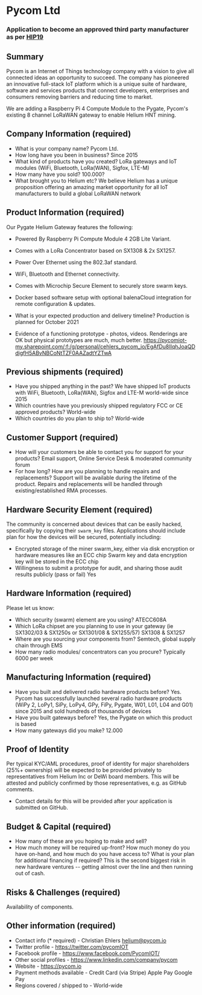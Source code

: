 # Pycom Ltd
### Application to become an approved third party manufacturer as per [HIP19](https://github.com/helium/HIP/blob/master/0019-third-party-manufacturers.md)

## Summary

Pycom is an Internet of Things technology company with a vision to give all connected ideas an opportunity to succeed. The company has pioneered an innovative full-stack IoT platform which is a unique suite of hardware, software and services products that connect developers, enterprises and consumers removing barriers and reducing time to market.

We are adding a Raspberry Pi 4 Compute Module to the Pygate, Pycom's existing 8 channel LoRaWAN gateway to enable Helium HNT mining.


## Company Information (required)

* What is your company name?
Pycom Ltd.
* How long have you been in business?
Since 2015
* What kind of products have you created?
LoRa gateways and IoT modules (WiFi, Bluetooth, LoRa(WAN), Sigfox, LTE-M)
* How many have you sold?
100.000?
* What brought you to Helium etc?
We believe Helium has a unique proposition offering an amazing market opportunity for all IoT manufacturers to build a global LoRaWAN network

## Product Information (required)

Our Pygate Helium Gateway features the following:
* Powered By Raspberry Pi Compute Module 4 2GB Lite Variant.
* Comes with a LoRa Concentrator based on SX1308 & 2x SX1257.
* Power Over Ethernet using the 802.3af standard.
* WiFi, Bluetooth and Ethernet connectivity.
* Comes with Microchip Secure Element to securely store swarm keys.
* Docker based software setup with optional balenaCloud integration for remote configuration & updates.

* What is your expected production and delivery timeline?
Production is planned for October 2021

* Evidence of a functioning prototype - photos, videos. Renderings are OK but physical prototypes are much, much better.
https://pycomiot-my.sharepoint.com/:f:/g/personal/cehlers_pycom_io/EgAfDu8IIqhJoaQDdigfH5ABvNBCoNtTZF0AAZadtYZTwA


## Previous shipments (required)

* Have you shipped anything in the past?
We have shipped IoT products with WiFi, Bluetooth, LoRa(WAN), Sigfox and LTE-M world-wide since 2015
* Which countries have you previously shipped regulatory FCC or CE approved products?
World-wide
* Which countries do you plan to ship to?
World-wide

## Customer Support (required)

* How will your customers be able to contact you for support for your products?
Email support, Online Service Desk & moderated community forum
* For how long? How are you planning to handle repairs and replacements?
Support will be available during the lifetime of the product. Repairs and replacements will be handled through existing/established RMA processes.

## Hardware Security Element (required)

The community is concerned about devices that can be easily hacked, specifically by copying their `swarm_key` files. Applications should include plan for how the devices will be secured, potentially including:

* Encrypted storage of the miner swarm_key, either via disk encryption or hardware measures like an ECC chip
Swarm key and data encryption key will be stored in the ECC chip
* Willingness to submit a prototype for audit, and sharing those audit results publicly (pass or fail)
Yes

## Hardware Information (required)

Please let us know:
* Which security (swarm) element are you using?
ATECC608A
* Which LoRa chipset are you planning to use in your gateway (ie SX1302/03 & SX1250s or SX1301/08 & SX1255/57)
SX1308 & SX1257
* Where are you sourcing your components from?
Semtech, global supply chain through EMS
* How many radio modules/ concentrators can you procure?
Typically 6000 per week

## Manufacturing Information (required)

* Have you built and delivered radio hardware products before?
Yes. Pycom has successfully launched several radio hardware products (WiPy 2, LoPy1, SiPy, LoPy4, GPy, FiPy, Pygate, W01, L01, L04 and G01) since 2015 and sold hundreds of thousands of devices
* Have you built gateways before?
Yes, the Pygate on which this product is based
* How many gateways did you make?
12.000

## Proof of Identity

Per typical KYC/AML procedures, proof of identity for major shareholders (25%+ ownership) will be expected to be provided privately to representatives from Helium Inc or DeWi board members. This will be attested and publicly confirmed by those representatives, e.g. as GitHub comments.
* Contact details for this will be provided after your application is submitted on GitHub.

## Budget & Capital (required)

* How many of these are you hoping to make and sell?
* How much money will be required up-front? How much money do you have on-hand, and how much do you have access to? What is your plan for additional financing if required? This is the second biggest risk in new hardware ventures -- getting almost over the line and then running out of cash.

## Risks & Challenges (required)

Availability of components.

## Other information (required)

* Contact info (* required) -
Christian Ehlers
helium@pycom.io
* Twitter profile -
https://twitter.com/pycomIOT
* Facebook profile -
https://www.facebook.com/PycomIOT/
* Other social profiles -
https://www.linkedin.com/company/pycom
* Website -
https://pycom.io
* Payment methods available -
Credit Card (via Stripe)
Apple Pay
Google Pay
* Regions covered / shipped to -
World-wide
